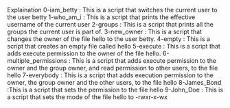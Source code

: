 Explaination
0-iam_betty : This is  a script that switches the current user to the user betty
1-who_am_i : This is a script that prints the effective username of the current user
2-groups : This is a script that prints all the groups the current user is part of.
3-new_owner : This is a script that changes the owner of the file hello to the user betty.
4-empty : This is  a script that creates an empty file called hello
5-execute : This is a script that adds execute permission to the owner of the file hello.
6-multiple_permissions : This is a script that adds execute permission to the owner and the group owner, and read permission to other users, to the file hello
7-everybody : This is  a script that adds execution permission to the owner, the group owner and the other users, to the file hello
8-James_Bond :This is a script that sets the permission to the file hello 
9-John_Doe : This is a script that sets the mode of the file hello to -rwxr-x-wx
